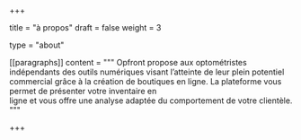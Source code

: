 +++

title = "à propos"
draft = false
weight = 3

type = "about"

[[paragraphs]]
content = """
    Opfront propose aux optométristes indépendants des outils numériques visant l’atteinte de leur plein potentiel \
    commercial grâce à la création de boutiques en ligne. La plateforme vous permet de présenter votre inventaire en \
    ligne et vous offre une analyse adaptée du comportement de votre clientèle.
    """

+++

